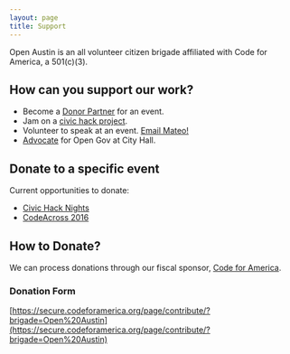 ```yaml
---
layout: page
title: Support
---
```


Open Austin is an all volunteer citizen brigade affiliated with Code for America, a 501(c)(3).

## How can you support our work?

- Become a [Donor Partner](https://secure.codeforamerica.org/page/contribute/?brigade=Open%20Austin) for an event.
- Jam on a [civic hack project]({{site.basure}}/projects/).
- Volunteer to speak at an event. <a href="mailto:chair@open-austin.org">Email Mateo!</a>
- [Advocate]({{site.basure}}/advocacy/) for Open Gov at City Hall.

## Donate to a specific event

Current opportunities to donate:

- [Civic Hack Nights](https://docs.google.com/document/d/1jB7Z4Bh0JBRjv8i-G5ACvrSt9f0sGqXe5C8_DofYsTc/edit?usp=sharing)
- [CodeAcross 2016](https://docs.google.com/document/d/1Uuepsj7Ssx4Wo2fQ_IbZ3u1q0d77vIQJk1sKS_Nr7UA/edit?usp=sharing)

## How to Donate?

We can process donations through our fiscal sponsor, [Code for America](https://secure.codeforamerica.org/page/contribute/?brigade=Open%20Austin).

### Donation Form

[https://secure.codeforamerica.org/page/contribute/?brigade=Open%20Austin](https://secure.codeforamerica.org/page/contribute/?brigade=Open%20Austin)
